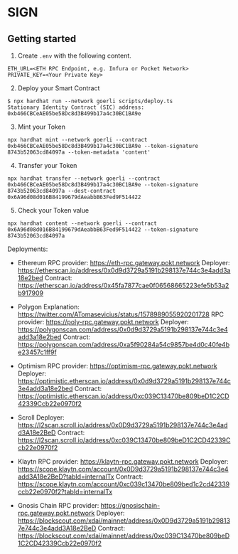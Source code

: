 # SIGN

## Getting started

1. Create `.env` with the following content.

```
ETH_URL=<ETH RPC Endpoint, e.g. Infura or Pocket Network>
PRIVATE_KEY=<Your Private Key>
```

2. Deploy your Smart Contract

```
$ npx hardhat run --network goerli scripts/deploy.ts
Stationary Identity Contract (SIC) address:  0xb466CBCeAE05be58Dc8d3B499b17a4c30BC1BA9e
```

3. Mint your Token

```
npx hardhat mint --network goerli --contract 0xb466CBCeAE05be58Dc8d3B499b17a4c30BC1BA9e --token-signature 8743b52063cd84097a --token-metadata 'content'
```

4. Transfer your Token

```
npx hardhat transfer --network goerli --contract 0xb466CBCeAE05be58Dc8d3B499b17a4c30BC1BA9e --token-signature 8743b52063cd84097a --dest-contract 0x6A96d08d016B84199679dAeabbB63Fed9F514422
```

5. Check your Token value

```
npx hardhat content --network goerli --contract 0x6A96d08d016B84199679dAeabbB63Fed9F514422 --token-signature 8743b52063cd84097a
```



Deployments:

- Ethereum
RPC provider: https://eth-rpc.gateway.pokt.network
Deployer: https://etherscan.io/address/0x0d9d3729a5191b298137e744c3e4add3a18e2bed
Contract: https://etherscan.io/address/0x45fa7877cae0f06568665223efe5b53a2b917909

- Polygon
Explanation: https://twitter.com/ATomasevicius/status/1578989055920201728
RPC provider: https://poly-rpc.gateway.pokt.network
Deployer: https://polygonscan.com/address/0x0d9d3729a5191b298137e744c3e4add3a18e2bed
Contract: https://polygonscan.com/address/0xa5f90284a54c9857be4d0c40fe4be23457c1ff9f

- Optimism
RPC provider: https://optimism-rpc.gateway.pokt.network
Deployer: https://optimistic.etherscan.io/address/0x0d9d3729a5191b298137e744c3e4add3a18e2bed
Contract: https://optimistic.etherscan.io/address/0xc039C13470be809beD1C2CD42339Ccb22e0970f2

- Scroll
Deployer: https://l2scan.scroll.io/address/0x0D9d3729a5191b298137e744c3e4add3A18e2BeD
Contract: https://l2scan.scroll.io/address/0xc039C13470be809beD1C2CD42339Ccb22e0970f2

- Klaytn
RPC provider: https://klaytn-rpc.gateway.pokt.network
Deployer: https://scope.klaytn.com/account/0x0D9d3729a5191b298137e744c3e4add3A18e2BeD?tabId=internalTx
Contract: https://scope.klaytn.com/account/0xc039c13470be809bed1c2cd42339ccb22e0970f2?tabId=internalTx

- Gnosis Chain
RPC provider: https://gnosischain-rpc.gateway.pokt.network
Deployer: https://blockscout.com/xdai/mainnet/address/0x0D9d3729a5191b298137e744c3e4add3A18e2BeD
Contract: https://blockscout.com/xdai/mainnet/address/0xc039C13470be809beD1C2CD42339Ccb22e0970f2